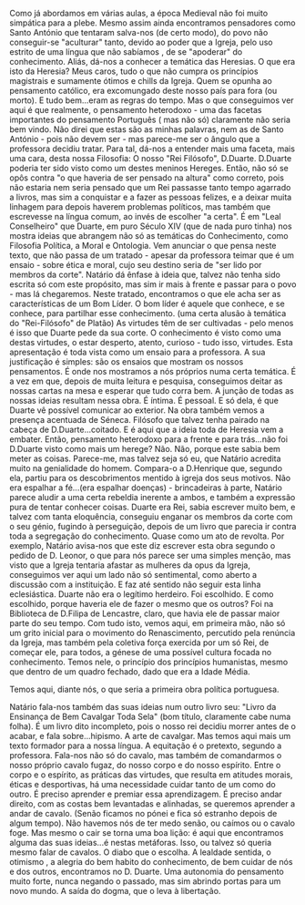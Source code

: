 Como já abordamos em várias aulas, a época Medieval não foi muito simpática para a plebe.
Mesmo assim ainda encontramos pensadores como Santo António que tentaram salva-nos (de certo modo), do povo não conseguir-se "aculturar" tanto, devido ao poder que a Igreja, pelo uso estrito de uma língua que não sabíamos , de se "apoderar" do conhecimento.
Aliás, dá-nos a conhecer a temática das Heresias. O que era isto da Heresia?
Meus caros, tudo o que não cumpra os princípios magistrais e sumamente ótimos e chills da Igreja.
Quem se opunha ao pensamento católico, era excomungado deste nosso país para fora (ou morto). E tudo bem...eram as regras do tempo. 
Mas o que conseguimos ver aqui é que realmente, o pensamento heterodoxo - uma das facetas importantes do pensamento Português ( mas não só) claramente não seria bem vindo.
Não direi que estas são as minhas palavras, nem as de Santo António - pois não devem ser - mas parece-me ser o ângulo que a professora decidiu tratar.
Para tal, dá-nos a entender mais uma faceta, mais uma cara, desta nossa Filosofia:
O nosso "Rei Filósofo", D.Duarte.
D.Duarte poderia ter sido visto como um destes meninos Hereges.
Então, não só se opôs contra "o que haveria de ser pensado na altura" como correto, pois não estaria nem seria pensado que um Rei passasse tanto tempo agarrado a livros, mas sim a conquistar e a fazer as pessoas felizes, e a deixar muita linhagem para depois haverem problemas políticos, mas também que escrevesse na língua comum, ao invés de escolher "a certa". 
É em "Leal Conselheiro" que Duarte, em puro Século XIV (que de nada puro tinha) nos mostra ideias que abrangem não só as temáticas do Conhecimento, como Filosofia Política, a Moral e Ontologia.
Vem anunciar o que pensa neste texto, que não passa de um tratado - apesar da professora teimar que é um ensaio - sobre ética e moral, cujo seu destino seria de "ser lido por membros da corte". Natário dá ênfase à ideia que, talvez não tenha sido escrita só com este propósito, mas sim ir mais à frente e passar para o povo - mas lá chegaremos.
Neste tratado, encontramos o que ele acha ser as características de um Bom Líder. O bom líder é aquele que conhece, e se conhece, para partilhar esse conhecimento.
(uma certa alusão à temática do "Rei-Filósofo" de Platão)
As virtudes têm de ser cultivadas - pelo menos é isso que Duarte pede da sua corte. O conhecimento é visto como uma destas virtudes, o estar desperto, atento, curioso - tudo isso, virtudes.
Esta apresentação é toda vista como um ensaio para a professora. A sua justificação é simples: são os ensaios que mostram os nossos pensamentos. É onde nos mostramos a nós próprios numa certa temática. É a vez em que, depois de muita leitura e pesquisa, conseguimos deitar as nossas cartas na mesa e esperar que tudo corra bem. A junção de todas as nossas ideias resultam nessa obra.
É íntima.
É pessoal.
E só dela, é que Duarte vê possível comunicar ao exterior.
Na obra também vemos a presença acentuada de Séneca. Filósofo que talvez tenha pairado na cabeça de D.Duarte...coitado.
E é aqui que a ideia toda de Heresia vem a embater.
Então, pensamento heterodoxo para a frente e para trás...não foi D.Duarte visto como mais um herege?
Não. Não, porque este sabia bem meter as coisas. Parece-me, mas talvez seja só eu, que Natário acredita muito na genialidade do homem. Compara-o a D.Henrique que, segundo ela, partiu para os descobrimentos mentido à igreja dos seus motivos. Não era espalhar a fé...(era espalhar doenças) - brincadeiras à parte, Natário parece aludir a uma certa rebeldia inerente a ambos, e também a expressão pura de tentar conhecer coisas.
Duarte era Rei, sabia escrever muito bem, e talvez com tanta eloquência, conseguiu enganar os membros da corte com o seu génio, fugindo à perseguição, depois de um livro que parecia ir contra toda a segregação do conhecimento.
Quase como um ato de revolta.
Por exemplo, Natário avisa-nos que este diz escrever esta obra segundo o pedido de D. Leonor, o que para nós parece ser uma simples menção, mas visto que a Igreja tentaria afastar as mulheres da opus da Igreja, conseguimos ver aqui um lado não só sentimental, como aberto a discussão com a instituição. 
E faz até sentido não seguir esta linha eclesiástica. Duarte não era o legítimo herdeiro. Foi escolhido. E como escolhido, porque haveria ele de fazer o mesmo que os outros?
Foi na Biblioteca de D.Filipa de Lencastre, claro, que havia ele de passar maior parte do seu tempo.
Com tudo isto, vemos aqui, em primeira mão, não só um grito inicial para o movimento do Renascimento, percutido  pela renúncia da Igreja, mas também pela coletiva força exercida por um só Rei, de começar ele, para todos, a génese de uma possível cultura focada no conhecimento.
Temos nele, o princípio dos princípios humanistas, mesmo que dentro de um quadro fechado, dado que era a Idade Média.

Temos aqui, diante nós, o que seria a primeira obra política portuguesa.

Natário fala-nos também das suas ideias num outro livro seu: "Livro da Ensinança de Bem Cavalgar Toda Sela" (bom título, claramente cabe numa folha).
É um livro dito incompleto, pois o nosso rei decidiu morrer antes de o acabar, e fala sobre...hipismo. A arte de cavalgar.
Mas temos aqui mais um texto formador para a nossa língua.
A equitação é o pretexto, segundo a professora. 
Fala-nos não só do cavalo, mas também de comandarmos o nosso próprio cavalo fugaz, do nosso corpo e do nosso espírito.
Entre o corpo e o espírito, as práticas das virtudes, que resulta em atitudes morais, éticas e desportivas, há uma necessidade cuidar tanto de um como do outro.
É preciso aprender e premiar essa aprendizagem. É preciso andar direito, com as costas bem levantadas e alinhadas, se queremos aprender a andar de cavalo. (Senão ficamos no pónei e fica só estranho depois de algum tempo).
Não havemos nós de ter medo senão, ou caímos ou o cavalo foge. Mas mesmo o cair se torna uma boa lição: é aqui que encontramos alguma das suas ideias...é nestas metáforas. Isso, ou talvez só queria mesmo falar de cavalos. O diabo que o escolha.
A lealdade  sentida, o otimismo , a alegria do bem habito do conhecimento, de bem cuidar de nós e dos outros, encontramos no D. Duarte.
Uma autonomia do pensamento muito forte, nunca negando o passado, mas sim abrindo portas para um novo mundo.
A saída  do dogma, que o leva à libertação.

